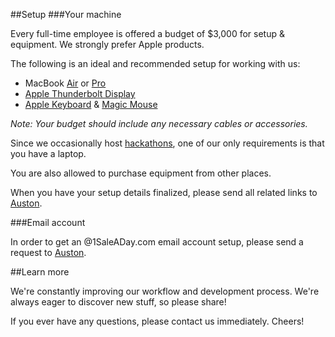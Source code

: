 ##Setup
###Your machine

Every full-time employee is offered a budget of $3,000 for setup & equipment. We strongly prefer Apple products.

The following is an ideal and recommended setup for working with us:

* MacBook [Air](http://www.apple.com/macbookair/) or [Pro](http://www.apple.com/macbook-pro/)
* [Apple Thunderbolt Display](http://www.apple.com/displays/)
* [Apple Keyboard](http://www.apple.com/keyboard/) & [Magic Mouse](http://www.apple.com/magicmouse/)

*Note: Your budget should include any necessary cables or accessories.*

Since we occasionally host [hackathons](/hackathons), one of our only requirements is that you have a laptop.

You are also allowed to purchase equipment from other places.

When you have your setup details finalized, please send all related links to [Auston](mailto:auston@1saleaday.com).

###Email account

In order to get an @1SaleADay.com email account setup, please send a request to [Auston](mailto:auston@1saleaday.com).

##Learn more

We're constantly improving our workflow and development process. We're always eager to discover new stuff, so please share!

If you ever have any questions, please contact us immediately. Cheers!
